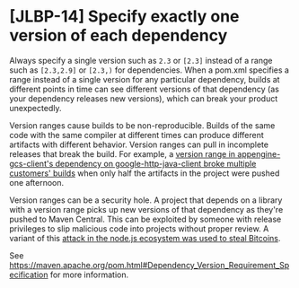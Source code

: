 # [JLBP-14] Specify exactly one version of each dependency

Always specify a single version such as `2.3` or `[2.3]`
instead of a range such as `[2.3,2.9]` or `[2.3,)` for dependencies.
When a pom.xml specifies a range instead of a
single version for any particular dependency, builds at different points
in time can see different versions of that dependency (as your dependency
releases new versions), which can break your product unexpectedly.

Version ranges cause builds to be non-reproducible. Builds of the
same code with the same compiler at different
times can produce different artifacts with different behavior.
Version ranges can pull in incomplete releases that break the
build. For example, a [version range in appengine-gcs-client's
dependency on google-http-java-client broke multiple customers'
builds](https://github.com/GoogleCloudPlatform/appengine-gcs-client/issues/71)
when only half the artifacts in the project were pushed one afternoon.

Version ranges can be a security hole. A project that depends on a
library with a version range picks up new versions of that dependency as they're
pushed to Maven Central. This can be exploited by someone with release privileges
to slip malicious code into projects without proper review. A variant
of this [attack in the node.js ecosystem was used to steal
Bitcoins](https://www.theregister.co.uk/2018/11/26/npm_repo_bitcoin_stealer/).

See https://maven.apache.org/pom.html#Dependency_Version_Requirement_Specification
for more information.
